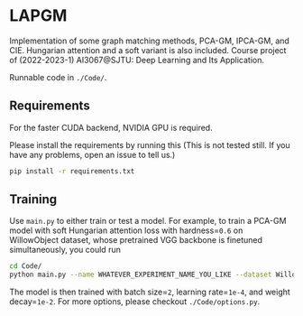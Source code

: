 # LAPGM
Implementation of some graph matching methods, PCA-GM, IPCA-GM, and CIE. Hungarian attention and a soft variant is also included. Course project of (2022-2023-1) AI3067@SJTU: Deep Learning and Its Application.

Runnable code in `./Code/`.

## Requirements
For the faster CUDA backend, NVIDIA GPU is required.

Please install the requirements by running this (This is not tested still. If you have any problems, open an issue to tell us.)
```bash
pip install -r requirements.txt
```

## Training
Use `main.py` to either train or test a model. For example, to train a PCA-GM model with soft Hungarian attention loss with hardness=`0.6` on WillowObject dataset, whose pretrained VGG backbone is finetuned simultaneously, you could run 
```bash
cd Code/
python main.py --name WHATEVER_EXPERIMENT_NAME_YOU_LIKE --dataset WillowObject --model pca-gm --batch_size 2 --lr 1e-4 --weight_decay 1e-2 --extractor_train --hungarian_attention --lambda_hungarian 0.6
```
The model is then trained with batch size=`2`, learning rate=`1e-4`, and weight decay=`1e-2`. For more options, please checkout `./Code/options.py`.
